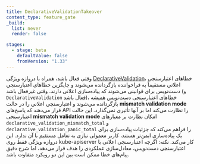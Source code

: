 ```yaml
---
title: DeclarativeValidationTakeover
content_type: feature_gate
_build:
  list: never
  render: false

stages:
  - stage: beta
    defaultValue: false
    fromVersion: "1.33"
---
```

وقتی فعال باشد، همراه با دروازه ویژگی [DeclarativeValidation](/docs/reference/command-line-tools-reference/feature-gates/DeclarativeValidation.md)، خطاهای اعتبارسنجی اعلانی مستقیماً به فراخواننده بازگردانده می‌شوند و جایگزین خطاهای اعتبارسنجی دست‌نویس برای قوانینی می‌شوند که پیاده‌سازی اعلانی دارند. وقتی غیرفعال باشد (و `DeclarativeValidation` فعال باشد)، خطاهای اعتبارسنجی دست‌نویس همیشه بازگردانده می‌شوند و اعتبارسنجی اعلانی را در حالت __mismatch validation mode__ قرار می‌دهند که پاسخ‌های API را نظارت می‌کند اما بر آنها تأثیری نمی‌گذارد. این حالت اعتبارسنجی __mismatch validation mode__ امکان نظارت بر معیارهای `declarative_validation_mismatch_total` و `declarative_validation_panic_total` را فراهم می‌کند که جزئیات پیاده‌سازی برای یک پیاده‌سازی ایمن‌تر هستند، کاربر معمولی نیازی به تعامل مستقیم با آن ندارد. این دروازه ویژگی فقط روی kube-apiserver کار می‌کند. نکته: اگرچه اعتبارسنجی اعلانی با اعتبارسنجی دست‌نویس، معادل‌سازی عملکردی را هدف قرار می‌دهد، اما شرح دقیق پیام‌های خطا ممکن است بین این دو رویکرد متفاوت باشد.